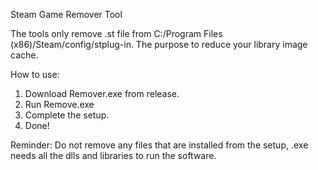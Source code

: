Steam Game Remover Tool

The tools only remove .st file from C:/Program Files (x86)/Steam/config/stplug-in.
The purpose to reduce your library image cache.


How to use:
1. Download Remover.exe from release.
2. Run Remove.exe
3. Complete the setup.
4. Done!


Reminder:
Do not remove any files that are installed from the setup, .exe needs all the dlls and libraries to run the software.
